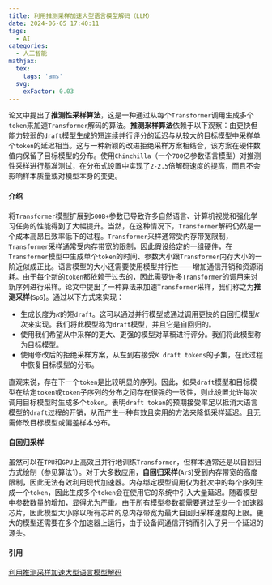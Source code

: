 ```yaml
---
title: 利用推测采样加速大型语言模型解码（LLM）
date: 2024-06-05 17:40:11
tags:
  - AI
categories:
  - 人工智能
mathjax:
  tex:
    tags: 'ams'
  svg:
    exFactor: 0.03
---
```


论文中提出了**推测性采样算法**，这是一种通过从每个`Transformer`调用生成多个`token`来加速`Transformer`解码的算法。**推测采样算法**依赖于以下观察：由更快但能力较弱的`draft`模型生成的短连续并行评分的延迟与从较大的目标模型中采样单个`token`的延迟相当。这与一种新颖的改进拒绝采样方案相结合，该方案在硬件数值内保留了目标模型的分布。使用`Chinchilla`（一个`700`亿参数语言模型）对推测性采样进行基准测试，在分布式设置中实现了`2-2.5`倍解码速度的提高，而且不会影响样本质量或对模型本身的变更。
<!-- more -->
#### 介绍

将`Transformer`模型扩展到`500B+`参数已导致许多自然语言、计算机视觉和强化学习任务的性能得到了大幅提升。当然，在这种情况下，`Transformer`解码仍然是一个成本高昂且效率低下的过程。`Transformer`采样通常受内存带宽限制，`Transformer`采样通常受内存带宽的限制，因此假设给定的一组硬件，在`Transformer`模型中生成单个`token`的时间、参数大小跟`Transformer`内存大小的一阶近似成正比。语言模型的大小还需要使用模型并行性——增加通信开销和资源消耗。由于每个新的`token`都依赖于过去的，因此需要许多`Transformer`的调用来对新序列进行采样。论文中提出了一种算法来加速`Transformer`采样，我们称之为**推测采样**(`SpS`)。通过以下方式来实现：
- 生成长度为`𝐾`的短`draft`。这可以通过并行模型或通过调用更快的自回归模型`𝐾`次来实现。我们将此模型称为`draft`模型，并且它是自回归的。
- 使用我们希望从中采样的更大、更强的模型对草稿进行评分。我们将此模型称为目标模型。
- 使用修改后的拒绝采样方案，从左到右接受`𝐾 draft tokens`的子集，在此过程中恢复目标模型的分布。

直观来说，存在下一个`token`是比较明显的序列。因此，如果`draft`模型和目标模型在给定`token`或`token`子序列的分布之间存在很强的一致性，则此设置允许每次调用目标模型时生成多个`token`。表明`draft token`的预期接受率足以抵消大语言模型的`draft`过程的开销，从而产生一种有效且实用的方法来降低采样延迟。且无需修改目标模型或偏差样本分布。

#### 自回归采样

虽然可以在`TPU`和`GPU`上高效且并行地训练`Transformer`，但样本通常还是以自回归方式绘制（参见算法1）。对于大多数应用，**自回归采样**(`ArS`)受到内存带宽的高度限制，因此无法有效利用现代加速器。内存绑定模型调用仅为批次中的每个序列生成一个`token`，因此生成多个`token`会在使用它的系统中引入大量延迟。随着模型中参数数量的增加，显得尤为严重。由于所有模型参数都需要通过至少一个加速器芯片，因此模型大小除以所有芯片的总内存带宽为最大自回归采样速度的上限。更大的模型还需要在多个加速器上运行，由于设备间通信开销而引入了另一个延迟的源头。

#### 引用

[利用推测采样加速大型语言模型解码](https://arxiv.org/abs/2302.01318)